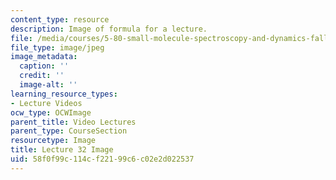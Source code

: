 ```yaml
---
content_type: resource
description: Image of formula for a lecture.
file: /media/courses/5-80-small-molecule-spectroscopy-and-dynamics-fall-2008/58f0f99c114cf22199c6c02e2d022537_lec32image1.jpg
file_type: image/jpeg
image_metadata:
  caption: ''
  credit: ''
  image-alt: ''
learning_resource_types:
- Lecture Videos
ocw_type: OCWImage
parent_title: Video Lectures
parent_type: CourseSection
resourcetype: Image
title: Lecture 32 Image
uid: 58f0f99c-114c-f221-99c6-c02e2d022537
---
```

